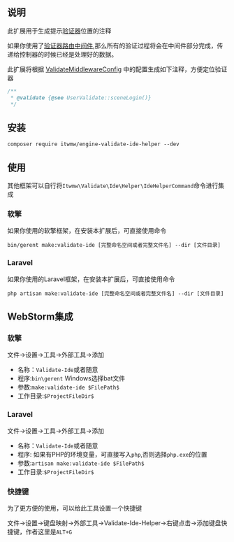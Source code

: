 ## 说明
此扩展用于生成提示[验证器](https://v.neww7.com)位置的注释

如果你使用了[验证器路由中间件](https://v.neww7.com/plugin/engine-validate-middleware.html),那么所有的验证过程将会在中间件部分完成，传递给控制器的时候已经是处理好的数据。

此扩展将根据 [ValidateMiddlewareConfig](https://v.neww7.com/plugin/engine-validate-middleware.html) 中的配置生成如下注释，方便定位验证器
```php
/**
 * @validate {@see UserValidate::sceneLogin()}
 */
```
## 安装
```shell
composer require itwmw/engine-validate-ide-helper --dev
```
## 使用
其他框架可以自行将`Itwmw\Validate\Ide\Helper\IdeHelperCommand`命令进行集成
### 软擎
如果你使用的软擎框架，在安装本扩展后，可直接使用命令
```shell
bin/gerent make:validate-ide [完整命名空间或者完整文件名] --dir [文件目录]
```
### Laravel
如果你使用的Laravel框架，在安装本扩展后，可直接使用命令
```shell
php artisan make:validate-ide [完整命名空间或者完整文件名] --dir [文件目录]
```
## WebStorm集成
### 软擎
文件->设置->工具->外部工具->添加
- 名称：`Validate-Ide`或者随意
- 程序:`bin\gerent` Windows选择bat文件
- 参数:`make:validate-ide $FilePath$`
- 工作目录:`$ProjectFileDir$`
### Laravel
文件->设置->工具->外部工具->添加
- 名称：`Validate-Ide`或者随意
- 程序: 如果有PHP的环境变量，可直接写入`php`,否则选择`php.exe`的位置
- 参数:`artisan make:validate-ide $FilePath$`
- 工作目录:`$ProjectFileDir$`

### 快捷键
为了更方便的使用，可以给此工具设置一个快捷键

文件->设置->键盘映射->外部工具->Validate-Ide-Helper->右键点击->添加键盘快捷键，作者这里是`ALT+G`